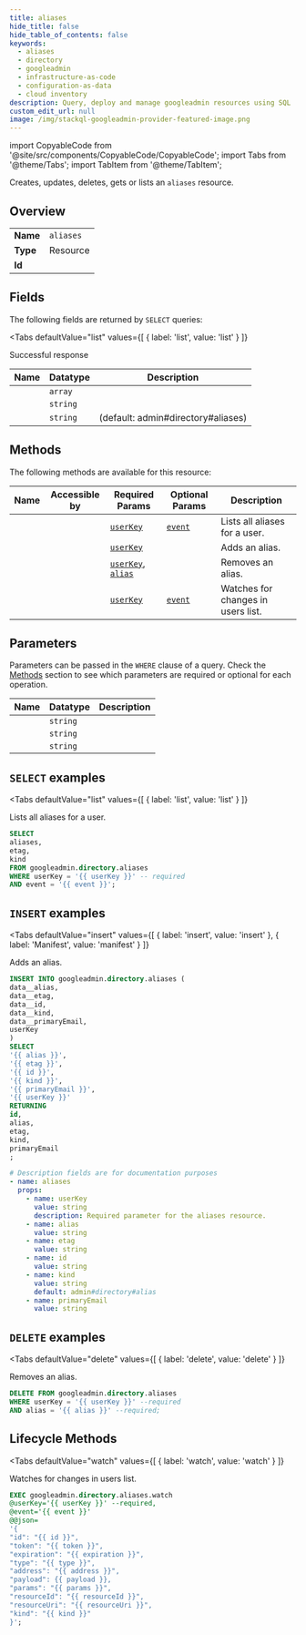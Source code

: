 ```yaml
--- 
title: aliases
hide_title: false
hide_table_of_contents: false
keywords:
  - aliases
  - directory
  - googleadmin
  - infrastructure-as-code
  - configuration-as-data
  - cloud inventory
description: Query, deploy and manage googleadmin resources using SQL
custom_edit_url: null
image: /img/stackql-googleadmin-provider-featured-image.png
---
```


import CopyableCode from '@site/src/components/CopyableCode/CopyableCode';
import Tabs from '@theme/Tabs';
import TabItem from '@theme/TabItem';

Creates, updates, deletes, gets or lists an <code>aliases</code> resource.

## Overview
<table><tbody>
<tr><td><b>Name</b></td><td><code>aliases</code></td></tr>
<tr><td><b>Type</b></td><td>Resource</td></tr>
<tr><td><b>Id</b></td><td><CopyableCode code="googleadmin.directory.aliases" /></td></tr>
</tbody></table>

## Fields

The following fields are returned by `SELECT` queries:

<Tabs
    defaultValue="list"
    values={[
        { label: 'list', value: 'list' }
    ]}
>
<TabItem value="list">

Successful response

<table>
<thead>
    <tr>
    <th>Name</th>
    <th>Datatype</th>
    <th>Description</th>
    </tr>
</thead>
<tbody>
<tr>
    <td><CopyableCode code="aliases" /></td>
    <td><code>array</code></td>
    <td></td>
</tr>
<tr>
    <td><CopyableCode code="etag" /></td>
    <td><code>string</code></td>
    <td></td>
</tr>
<tr>
    <td><CopyableCode code="kind" /></td>
    <td><code>string</code></td>
    <td> (default: admin#directory#aliases)</td>
</tr>
</tbody>
</table>
</TabItem>
</Tabs>

## Methods

The following methods are available for this resource:

<table>
<thead>
    <tr>
    <th>Name</th>
    <th>Accessible by</th>
    <th>Required Params</th>
    <th>Optional Params</th>
    <th>Description</th>
    </tr>
</thead>
<tbody>
<tr>
    <td><a href="#list"><CopyableCode code="list" /></a></td>
    <td><CopyableCode code="select" /></td>
    <td><a href="#parameter-userKey"><code>userKey</code></a></td>
    <td><a href="#parameter-event"><code>event</code></a></td>
    <td>Lists all aliases for a user.</td>
</tr>
<tr>
    <td><a href="#insert"><CopyableCode code="insert" /></a></td>
    <td><CopyableCode code="insert" /></td>
    <td><a href="#parameter-userKey"><code>userKey</code></a></td>
    <td></td>
    <td>Adds an alias.</td>
</tr>
<tr>
    <td><a href="#delete"><CopyableCode code="delete" /></a></td>
    <td><CopyableCode code="delete" /></td>
    <td><a href="#parameter-userKey"><code>userKey</code></a>, <a href="#parameter-alias"><code>alias</code></a></td>
    <td></td>
    <td>Removes an alias.</td>
</tr>
<tr>
    <td><a href="#watch"><CopyableCode code="watch" /></a></td>
    <td><CopyableCode code="exec" /></td>
    <td><a href="#parameter-userKey"><code>userKey</code></a></td>
    <td><a href="#parameter-event"><code>event</code></a></td>
    <td>Watches for changes in users list.</td>
</tr>
</tbody>
</table>

## Parameters

Parameters can be passed in the `WHERE` clause of a query. Check the [Methods](#methods) section to see which parameters are required or optional for each operation.

<table>
<thead>
    <tr>
    <th>Name</th>
    <th>Datatype</th>
    <th>Description</th>
    </tr>
</thead>
<tbody>
<tr id="parameter-alias">
    <td><CopyableCode code="alias" /></td>
    <td><code>string</code></td>
    <td></td>
</tr>
<tr id="parameter-userKey">
    <td><CopyableCode code="userKey" /></td>
    <td><code>string</code></td>
    <td></td>
</tr>
<tr id="parameter-event">
    <td><CopyableCode code="event" /></td>
    <td><code>string</code></td>
    <td></td>
</tr>
</tbody>
</table>

## `SELECT` examples

<Tabs
    defaultValue="list"
    values={[
        { label: 'list', value: 'list' }
    ]}
>
<TabItem value="list">

Lists all aliases for a user.

```sql
SELECT
aliases,
etag,
kind
FROM googleadmin.directory.aliases
WHERE userKey = '{{ userKey }}' -- required
AND event = '{{ event }}';
```
</TabItem>
</Tabs>


## `INSERT` examples

<Tabs
    defaultValue="insert"
    values={[
        { label: 'insert', value: 'insert' },
        { label: 'Manifest', value: 'manifest' }
    ]}
>
<TabItem value="insert">

Adds an alias.

```sql
INSERT INTO googleadmin.directory.aliases (
data__alias,
data__etag,
data__id,
data__kind,
data__primaryEmail,
userKey
)
SELECT 
'{{ alias }}',
'{{ etag }}',
'{{ id }}',
'{{ kind }}',
'{{ primaryEmail }}',
'{{ userKey }}'
RETURNING
id,
alias,
etag,
kind,
primaryEmail
;
```
</TabItem>
<TabItem value="manifest">

```yaml
# Description fields are for documentation purposes
- name: aliases
  props:
    - name: userKey
      value: string
      description: Required parameter for the aliases resource.
    - name: alias
      value: string
    - name: etag
      value: string
    - name: id
      value: string
    - name: kind
      value: string
      default: admin#directory#alias
    - name: primaryEmail
      value: string
```
</TabItem>
</Tabs>


## `DELETE` examples

<Tabs
    defaultValue="delete"
    values={[
        { label: 'delete', value: 'delete' }
    ]}
>
<TabItem value="delete">

Removes an alias.

```sql
DELETE FROM googleadmin.directory.aliases
WHERE userKey = '{{ userKey }}' --required
AND alias = '{{ alias }}' --required;
```
</TabItem>
</Tabs>


## Lifecycle Methods

<Tabs
    defaultValue="watch"
    values={[
        { label: 'watch', value: 'watch' }
    ]}
>
<TabItem value="watch">

Watches for changes in users list.

```sql
EXEC googleadmin.directory.aliases.watch 
@userKey='{{ userKey }}' --required, 
@event='{{ event }}' 
@@json=
'{
"id": "{{ id }}", 
"token": "{{ token }}", 
"expiration": "{{ expiration }}", 
"type": "{{ type }}", 
"address": "{{ address }}", 
"payload": {{ payload }}, 
"params": "{{ params }}", 
"resourceId": "{{ resourceId }}", 
"resourceUri": "{{ resourceUri }}", 
"kind": "{{ kind }}"
}';
```
</TabItem>
</Tabs>
